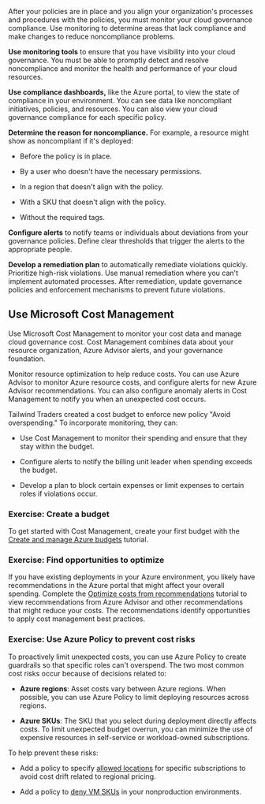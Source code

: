 After your policies are in place and you align your organization's processes and procedures with the policies, you must monitor your cloud governance compliance. Use monitoring to determine areas that lack compliance and make changes to reduce noncompliance problems.

**Use monitoring tools** to ensure that you have visibility into your cloud governance. You must be able to promptly detect and resolve noncompliance and monitor the health and performance of your cloud resources.

**Use compliance dashboards,** like the Azure portal, to view the state of compliance in your environment. You can see data like noncompliant initiatives, policies, and resources. You can also view your cloud governance compliance for each specific policy.

**Determine the reason for noncompliance.** For example, a resource might show as noncompliant if it's deployed:

- Before the policy is in place.

- By a user who doesn't have the necessary permissions.
- In a region that doesn't align with the policy.
- With a SKU that doesn't align with the policy.
- Without the required tags.

**Configure alerts** to notify teams or individuals about deviations from your governance policies. Define clear thresholds that trigger the alerts to the appropriate people.

**Develop a remediation plan** to automatically remediate violations quickly. Prioritize high-risk violations. Use manual remediation where you can't implement automated processes. After remediation, update governance policies and enforcement mechanisms to prevent future violations.

## Use Microsoft Cost Management

Use Microsoft Cost Management to monitor your cost data and manage cloud governance cost. Cost Management combines data about your resource organization, Azure Advisor alerts, and your governance foundation.

Monitor resource optimization to help reduce costs. You can use Azure Advisor to monitor Azure resource costs, and configure alerts for new Azure Advisor recommendations. You can also configure anomaly alerts in Cost Management to notify you when an unexpected cost occurs.

Tailwind Traders created a cost budget to enforce new policy "Avoid overspending." To incorporate monitoring, they can:

- Use Cost Management to monitor their spending and ensure that they stay within the budget. 

- Configure alerts to notify the billing unit leader when spending exceeds the budget.
- Develop a plan to block certain expenses or limit expenses to certain roles if violations occur.

### Exercise: Create a budget

To get started with Cost Management, create your first budget with the [Create and manage Azure budgets](/azure/cost-management-billing/costs/tutorial-acm-create-budgets) tutorial.

### Exercise: Find opportunities to optimize

If you have existing deployments in your Azure environment, you likely have recommendations in the Azure portal that might affect your overall spending. Complete the [Optimize costs from recommendations](/azure/cost-management-billing/costs/tutorial-acm-opt-recommendations) tutorial to view recommendations from Azure Advisor and other recommendations that might reduce your costs. The recommendations identify opportunities to apply cost management best practices.

### Exercise: Use Azure Policy to prevent cost risks

To proactively limit unexpected costs, you can use Azure Policy to create guardrails so that specific roles can't overspend. The two most common cost risks occur because of decisions related to:

- **Azure regions**: Asset costs vary between Azure regions. When possible, you can use Azure Policy to limit deploying resources across regions.

- **Azure SKUs**: The SKU that you select during deployment directly affects costs. To limit unexpected budget overrun, you can minimize the use of expensive resources in self-service or workload-owned subscriptions.

To help prevent these risks:

- Add a policy to specify [allowed locations](https://portal.azure.com/#blade/Microsoft_Azure_Policy/PolicyDetailBlade/definitionId/%2Fproviders%2FMicrosoft.Authorization%2FpolicyDefinitions%2Fe56962a6-4747-49cd-b67b-bf8b01975c4c) for specific subscriptions to avoid cost drift related to regional pricing.

- Add a policy to [deny VM SKUs](https://portal.azure.com/#blade/Microsoft_Azure_Policy/PolicyDetailBlade/definitionId/%2Fproviders%2FMicrosoft.Authorization%2FpolicyDefinitions%2Fcccc23c7-8427-4f53-ad12-b6a63eb452b3) in your nonproduction environments.


